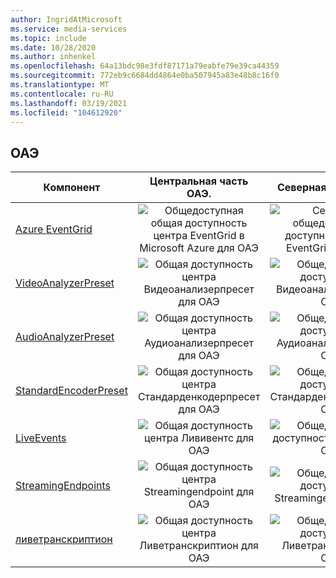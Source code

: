 ```yaml
---
author: IngridAtMicrosoft
ms.service: media-services
ms.topic: include
ms.date: 10/28/2020
ms.author: inhenkel
ms.openlocfilehash: 64a13bdc98e3fdf87171a79eabfe79e39ca44359
ms.sourcegitcommit: 772eb9c6684dd4864e0ba507945a83e48b8c16f0
ms.translationtype: MT
ms.contentlocale: ru-RU
ms.lasthandoff: 03/19/2021
ms.locfileid: "104612920"
---
```

<!--Feature availability in region-->
## <a name="united-arab-emirates"></a>ОАЭ

| Компонент | Центральная часть ОАЭ. | Северная часть ОАЭ; |
| --- | :---: | :---: |
| [Azure EventGrid](../monitoring/reacting-to-media-services-events.md) |![Общедоступная общая доступность центра EventGrid в Microsoft Azure для ОАЭ](../media/azure-clouds-regions/ga.svg)  |![Северная общедоступная доступность Azure EventGrid для ОАЭ](../media/azure-clouds-regions/ga.svg) |
| [VideoAnalyzerPreset](../analyzing-video-audio-files-concept.md) |![Общая доступность центра Видеоанализерпресет для ОАЭ](../media/azure-clouds-regions/ga.svg)  | ![Общедоступная доступность Видеоанализерпресет ОАЭ](../media/azure-clouds-regions/ga.svg) |
| [AudioAnalyzerPreset](../analyzing-video-audio-files-concept.md) |![Общая доступность центра Аудиоанализерпресет для ОАЭ](../media/azure-clouds-regions/ga.svg)  | ![Общедоступная доступность Аудиоанализерпресет ОАЭ](../media/azure-clouds-regions/ga.svg) |
| [StandardEncoderPreset](../encoding-concept.md) |![Общая доступность центра Стандарденкодерпресет для ОАЭ](../media/azure-clouds-regions/ga.svg)  | ![Общедоступная доступность Стандарденкодерпресет ОАЭ](../media/azure-clouds-regions/ga.svg) |
| [LiveEvents](../live-streaming-overview.md) |![Общая доступность центра Лививентс для ОАЭ](../media/azure-clouds-regions/ga.svg)  | ![Общедоступная доступность Лививентс ОАЭ](../media/azure-clouds-regions/ga.svg) |
| [StreamingEndpoints](../streaming-endpoint-concept.md) |![Общая доступность центра Streamingendpoint для ОАЭ](../media/azure-clouds-regions/ga.svg) | ![Общедоступная доступность Streamingendpoint ОАЭ](../media/azure-clouds-regions/ga.svg) |
| [ливетранскриптион](../live-transcription.md) |![Общая доступность центра Ливетранскриптион для ОАЭ](../media/azure-clouds-regions/ga.svg) |![Общедоступная доступность Ливетранскриптион ОАЭ](../media/azure-clouds-regions/ga.svg) |
